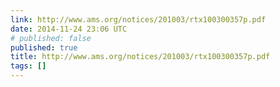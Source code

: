 ```yaml
---
link: http://www.ams.org/notices/201003/rtx100300357p.pdf
date: 2014-11-24 23:06 UTC
# published: false
published: true
title: http://www.ams.org/notices/201003/rtx100300357p.pdf
tags: []
---
```



